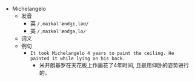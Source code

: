 - Michelangelo
  - 发音
    - 英 `/ˌmaɪkəlˈændʒɪˌləʊ/`
    - 美 `/ˌmaɪkəlˈændʒəˌlo/`
  - 词义
  - 例句
    - `It took Michelangelo 4 years to paint the ceiling. He painted it while lying on his back.`
      - 米开朗基罗在天花板上作画花了4年时间, 且是用仰卧的姿势进行的。

